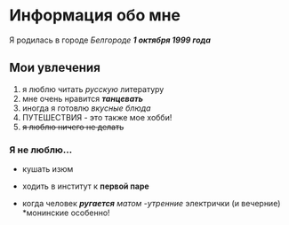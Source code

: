 # Информация обо мне 
Я родилась в городе *Белгороде* __*1 октября 1999 года*__ 
## Мои увлечения
1. я люблю читать _русскую_ литературу
2. мне очень нравится **_танцевать_**
3. иногда я готовлю _вкусные блюда_ 
4. ПУТЕШЕСТВИЯ - это также мое хобби! 
1. ~~я люблю ничего не делать~~
### Я не люблю...
+ кушать изюм
- ходить в институт к **первой паре**
+ когда человек **_ругается_** _матом_
  -*утренние* электрички (и вечерние)
  *монинские особенно! 
